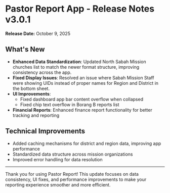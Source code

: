 # Pastor Report App - Release Notes v3.0.1

**Release Date:** October 9, 2025

## What's New
- **Enhanced Data Standardization**: Updated North Sabah Mission churches list to match the newer format structure, improving consistency across the app.
- **Fixed Display Issues**: Resolved an issue where Sabah Mission Staff were showing UIDs instead of proper names for Region and District in the bottom sheet.
- **UI Improvements**: 
  - Fixed dashboard app bar content overflow when collapsed
  - Fixed chip text overflow in Borang B reports list
- **Financial Reports**: Enhanced finance report functionality for better tracking and reporting

## Technical Improvements
- Added caching mechanisms for district and region data, improving app performance
- Standardized data structure across mission organizations
- Improved error handling for data resolution

---

Thank you for using Pastor Report! This update focuses on data consistency, UI fixes, and performance improvements to make your reporting experience smoother and more efficient.